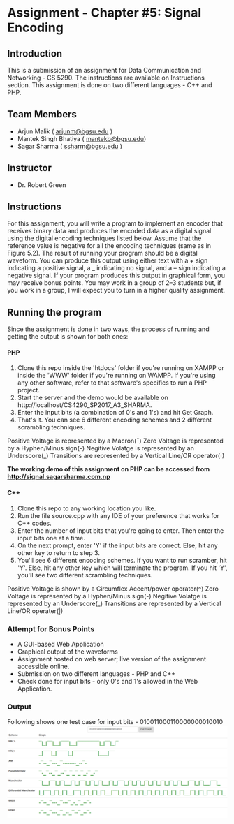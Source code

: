 # Assignment - Chapter #5: Signal Encoding

## Introduction

This is a submission of an assignment for Data Communication and Networking - CS 5290. The instructions are available on Instructions section. This assignment is done on two different languages - C++ and PHP. 

## Team Members

* Arjun Malik ( arjunm@bgsu.edu ) 
* Mantek Singh Bhatiya ( mantekb@bgsu.edu) 
* Sagar Sharma ( ssharm@bgsu.edu ) 

## Instructor
* Dr. Robert Green

## Instructions

For this assignment, you will write a program to implement an encoder that receives binary data and produces the encoded data as a digital signal using the digital encoding techniques listed below. Assume that the reference value is negative for all the encoding techniques (same as in Figure 5.2). The result of running your program should be a digital waveform. You can produce this output using either text with a + sign indicating a positive signal, a _ indicating no signal, and a – sign indicating a negative signal. If your program produces this output in graphical form, you may receive bonus points. You may work in a group of 2–3 students but, if you work in a group, I will expect you to turn in a higher quality assignment.

## Running the program
Since the assignment is done in two ways, the process of running and getting the output is shown for both ones:

#### PHP
1. Clone this repo inside the 'htdocs' folder if you're running on XAMPP or inside the 'WWW' folder if you're running on WAMPP. If you're using any other software, refer to that software's specifics to run a PHP project.
2. Start the server and the demo would be available on http://localhost/CS4290_SP2017_A3_SHARMA. 
3. Enter the input bits (a combination of 0's and 1's) and hit Get Graph.
4. That's it. You can see 6 different encoding schemes and 2 different scrambling techniques.

Positive Voltage is represented by a Macron(¯)
Zero Voltage is represented by a Hyphen/Minus sign(-)
Negitive Volatge is represented by an Underscore(_)
Transitions are represented by a Vertical Line/OR operator(|)

<b>The working demo of this assignment on PHP can be accessed from http://signal.sagarsharma.com.np</b>

#### C++
1. Clone this repo to any working location you like.
2. Run the file source.cpp with any IDE of your preference that works for C++ codes.
3. Enter the number of input bits that you're going to enter. Then enter the input bits one at a time.
4. On the next prompt, enter 'Y' if the input bits are correct. Else, hit any other key to return to step 3.
5. You'll see 6 different encoding schemes. If you want to run scramber, hit 'Y'. Else, hit any other key which will terminate the program. If you hit 'Y', you'll see two different scrambling techniques.

Positive Voltage is shown by a Circumflex Accent/power operator(^)
Zero Voltage is represented by a Hyphen/Minus sign(-)
Negitive Volatge is represented by an Underscore(_)
Transitions are represented by a Vertical Line/OR operater(|)

### Attempt for Bonus Points
* A GUI-based Web Application
* Graphical output of the waveforms
* Assignment hosted on web server; live version of the assignment accessible online.
* Submission on two different languages - PHP and C++
* Check done for input bits - only 0's and 1's allowed in the Web Application.


### Output
Following shows one test case for input bits - 010011000110000000010010
![](Input_Output.png)
